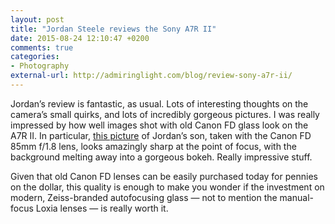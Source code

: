 ```yaml
---
layout: post
title: "Jordan Steele reviews the Sony A7R II"
date: 2015-08-24 12:10:47 +0200
comments: true
categories: 
- Photography
external-url: http://admiringlight.com/blog/review-sony-a7r-ii/
---
```


Jordan’s review is fantastic, as usual. Lots of interesting thoughts on the camera’s small quirks, and lots of incredibly gorgeous pictures. I was really impressed by how well images shot with old Canon FD glass look on the A7R II. In particular, [this picture](http://admiringlight.com/blog/wp-content/uploads/2015/08/xander_eyes.jpg) of Jordan’s son, taken with the Canon FD 85mm f/1.8 lens, looks amazingly sharp at the point of focus, with the background melting away into a gorgeous bokeh. Really impressive stuff. 

Given that old Canon FD lenses can be easily purchased today for pennies on the dollar, this quality is enough to make you wonder if the investment on modern, Zeiss-branded autofocusing glass — not to mention the manual-focus Loxia lenses — is really worth it.